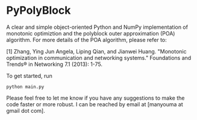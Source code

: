 # PyPolyBlock
A clear and simple object-oriented Python and NumPy implementation of monotonic optimiztion and the polyblock outer approximation (POA) algorithm. For more details of the POA algorithm, please refer to:

[1] Zhang, Ying Jun Angela, Liping Qian, and Jianwei Huang. "Monotonic optimization in communication and networking systems." Foundations and Trends® in Networking 7.1 (2013): 1-75. 

To get started, run 
```
python main.py
```

Please feel free to let me know if you have any suggestions to make the code faster or more robust. 
I can be reached by email at [manyouma at gmail dot com]. 
